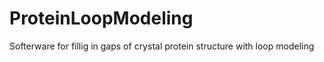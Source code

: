 # ProteinLoopModeling
Softerware for fillig in gaps of crystal protein structure with loop modeling
